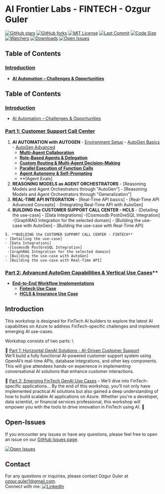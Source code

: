# AI Frontier Labs - FINTECH - Ozgur Guler 
[![GitHub stars](https://img.shields.io/github/stars/ozgurgulerx/htp_fintech_workshop_2502)](https://github.com/ozgurgulerx/htp_fintech_workshop_2502/stargazers)
[![GitHub forks](https://img.shields.io/github/forks/ozgurgulerx/htp_fintech_workshop_2502)](https://github.com/ozgurgulerx/htp_fintech_workshop_2502/network)
[![MIT License](https://img.shields.io/badge/License-MIT-yellow.svg)](https://opensource.org/licenses/MIT)
[![Last Commit](https://img.shields.io/github/last-commit/ozgurgulerx/htp_fintech_workshop_2502)](https://github.com/ozgurgulerx/htp_fintech_workshop_2502/commits/main)
[![Code Size](https://img.shields.io/github/languages/code-size/ozgurgulerx/htp_fintech_workshop_2502)](https://github.com/ozgurgulerx/htp_fintech_workshop_2502)
[![Watchers](https://img.shields.io/github/watchers/ozgurgulerx/htp_fintech_workshop_2502?style=social)](https://github.com/ozgurgulerx/htp_fintech_workshop_2502/watchers)
[![Downloads](https://img.shields.io/github/downloads/ozgurgulerx/htp_fintech_workshop_2502/total)](https://github.com/ozgurgulerx/htp_fintech_workshop_2502/releases)
[![Open Issues](https://img.shields.io/github/issues/ozgurgulerx/htp_fintech_workshop_2502)](https://github.com/ozgurgulerx/htp_fintech_workshop_2502/issues)

## Table of Contents

### **[Introduction](#introduction)**
   - **[AI Automation – Challenges & Opportunities](#ai-automation-challenges-opportunities)**

## Table of Contents

### [Introduction](#introduction)
   - [AI Automation – Challenges & Opportunities](#ai-automation-challenges-opportunities)

### [Part 1: Customer Support Call Center](./part1/part1_main.md)
   1. **AI AUTOMATION with AUTOGEN**
     - [Environment Setup](./part1/notebooks/part1_environment_setup.ipynb)
     - [AutoGen Basics](./part1/part1_autogen_basics.md)
     - [AutoGen Advanced](./part1/part1_autogen_advanced.md)
        - **[Multi-Agent Collaboration](#multi-agent-collaboration)**
        - **[Role-Based Agents & Delegation](#role-based-agents-delegation)**
        - **[Custom Routing & Multi-Agent Decision-Making](#custom-routing-decision-making)**
        - **[Parallel Execution of Function Calls](#parallel-execution)**
        - **[Agent Autonomy & Self-Prompting](#agent-autonomy-self-prompting)**
        - **[Agent Evals]
   2. **REASONING MODELS as AGENT ORCHESTRATORS**
     - [Reasoning Models and Agent Orchestrators through "AutoGen"]
    - [Reasoning Models and Agent Orchestrators through "Generalization"]
   3. **REAL-TIME API INTEGRATION**
     - [Real-Time API basics]
     - [Real-Time API Advanced Concepts] 
     - [Integrating Real-Time API with AutoGen]
   4. **BUILDING the CUSTOMER SUPPORT CALL CENTER - HCLS**
    - [Detailing the use-case]
    - [Data Integrations]
     -[Cosmosdb PostGreSQL Integration]
     -[GraphRAG Integration for the selected domain]
    - [Building the use-case with AutoGen]
    - [Building the use-case with Real-Time API]

    5. **BUILDING the CUSTOMER SUPPORT CALL CENTER - FINTECH**
    - [Detailing the use-case]
    - [Data Integrations]
     -[Cosmosdb PostGreSQL Integration]
     -[GraphRAG Integration for the selected domain]
    - [Building the use-case with AutoGen]
    - [Building the use-case with Real-Time API]


### [Part 2: Advanced AutoGen Capabilities & Vertical Use Cases](#part-2-advanced-autogen-capabilities)**


   - **[End-to-End Workflow Implementations](#end-to-end-workflow-implementations)**
     - **[Fintech Use Case](#fintech-use-case)**
     - **[HCLS & Insurance Use Case](#hcls-insurance-use-case)**  


## Introduction
This workshop is designed for FinTech AI builders to explore the latest AI capabilities on Azure to address FinTech-specific challenges and implement emerging AI use-cases.

Workshop consists of two parts: \  

🔹 [Part 1: Horizontal GenAI Solutions - AI-Driven Customer Support](./part1/part1_main.md) \
We’ll build a fully functional AI-powered customer support system using OpenAI’s real-time APIs, database integrations, and other key components. 
This will give attendees hands-on experience in implementing conversational AI solutions that enhance customer interactions.


🔹 [Part 2: Emerging FinTech GenAI Use Cases](./part1/part2_main.md) – We’ll dive into FinTech-specific applications...
By the end of this workshop, you’ll not only have implemented practical AI solutions but also gained a deep understanding of how to build scalable AI applications on Azure. 
Whether you're a developer, data scientist, or financial services professional, this workshop will empower you with the tools to drive innovation in FinTech using AI. 🚀


## Open-Issues
If you encounter any issues or have any questions, please feel free to open an issue on our [GitHub Issues page](https://github.com/ozgurgulerx/htp_fintech_workshop_2502/issues).

[![Open Issues](https://img.shields.io/github/issues/ozgurgulerx/htp_fintech_workshop_2502)](https://github.com/ozgurgulerx/htp_fintech_workshop_2502/issues)

## Contact 
For any questions or inquiries, please contact Ozgur Guler at [ozgur.guler1@gmail.com](mailto:ozgur.guler1@gmail.com). \
Connect with me: 
[![LinkedIn](https://img.shields.io/badge/LinkedIn-Connect-blue)](https://www.linkedin.com/in/ozguler/)